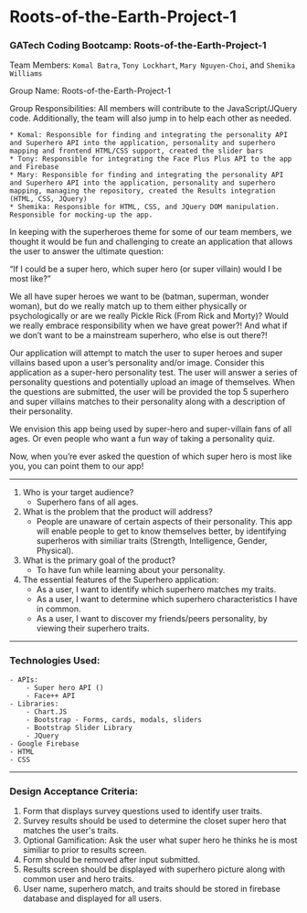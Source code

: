 # Roots-of-the-Earth-Project-1
### GATech Coding Bootcamp: **Roots-of-the-Earth-Project-1**

Team Members: `Komal Batra`, `Tony Lockhart`, `Mary Nguyen-Choi`, and `Shemika Williams`

Group Name: Roots-of-the-Earth-Project-1

Group Responsibilities:  All members will contribute to the JavaScript/JQuery code.  Additionally, the team will also jump in to help each other as needed.

    * Komal: Responsible for finding and integrating the personality API and Superhero API into the application, personality and superhero mapping and frontend HTML/CSS support, created the slider bars
    * Tony: Responsible for integrating the Face Plus Plus API to the app and Firebase
    * Mary: Responsible for finding and integrating the personality API and Superhero API into the application, personality and superhero mapping, managing the repository, created the Results integration (HTML, CSS, JQuery)
    * Shemika: Responsible for HTML, CSS, and JQuery DOM manipulation.  Responsible for mocking-up the app.

In keeping with the superheroes theme for some of our team members, we thought it would be fun and challenging to create an application that allows the user to answer the ultimate question:

“If I could be a super hero, which super hero (or super villain) would I be most like?”

We all have super heroes we want to be (batman, superman, wonder woman), but do we really match up to them either physically or psychologically or are we really Pickle Rick (From Rick and Morty)? Would we really embrace responsibility when we have great power?!  And what if we don’t want to be a mainstream superhero, who else is out there?!

Our application will attempt to match the user to super heroes and super villains based upon a user’s personality and/or image.  Consider this application as a super-hero personality test.  The user will answer a series of personality questions and potentially upload an image of themselves.  When the questions are submitted, the user will be provided the top 5 superhero and super villains matches to their personality along with a description of their personality.

We envision this app being used by super-hero and super-villain fans of all ages.  Or even people who want a fun way of taking a personality quiz.

Now, when you’re ever asked the question of which super hero is most like you, you can point them to our app!

- - -
1. Who is your target audience?
    - Superhero fans of all ages.
2. What is the problem that the product will address?
    - People are unaware of certain aspects of their personality. This app will enable people to get to know themselves better, by identifying superheros with similiar traits (Strength, Intelligence, Gender, Physical).
3. What is the primary goal of the product?
    - To have fun while learning about your personality.
4. The essential features of the Superhero application:
    - As a user, I want to identify which superhero matches my traits.
    - As a user, I want to determine which superhero characteristics I have in common.
    - As a user, I want to discover my friends/peers personality, by viewing their superhero traits.

- - -
### Technologies Used:
    - APIs:
        - Super hero API ()
        - Face++ API
    - Libraries:
        - Chart.JS 
        - Bootstrap - Forms, cards, modals, sliders
        - Bootstrap Slider Library
        - JQuery
    - Google Firebase
    - HTML
    - CSS

- - -
### Design Acceptance Criteria:
1. Form that displays survey questions used to identify user traits.
2. Survey results should be used to determine the closet super hero that matches the user's traits.
3. Optional Gamification: Ask the user what super hero he thinks he is most similiar to prior to results screen.
4. Form should be removed after input submitted.
5. Results screen should be displayed with superhero picture along with common user and hero traits.
6. User name, superhero match, and traits should be stored in firebase database and displayed for all users.
